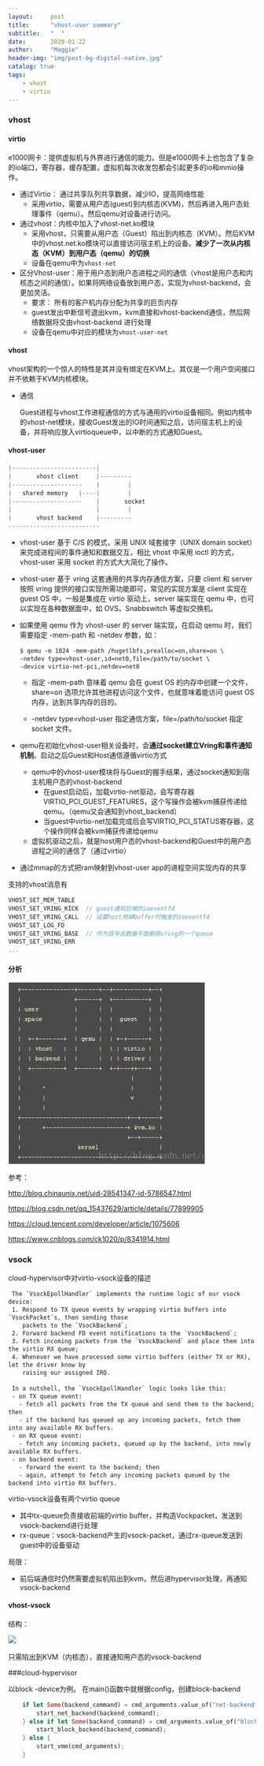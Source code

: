 ```yaml
---
layout:     post
title:      "vhost-user summary"
subtitle:   "  "
date:       2020-01-22
author:     "Maggie"
header-img: "img/post-bg-digital-native.jpg"
catalog: true
tags:
    - vhost
    - virtio
---
```




### vhost

#### virtio
e1000网卡：提供虚拟机与外界进行通信的能力。但是e1000网卡上也包含了复杂的io端口，寄存器，缓存配置，虚拟机每次收发包都会引起更多的io和mmio操作。

* 通过Virtio： 通过共享队列共享数据，减少IO，提高网络性能
	* 采用virtio，需要从用户态(guest)到内核态(KVM)，然后再进入用户态处理事件（qemu）。然后qemu对设备进行访问。
* 通过vhost：内核中加入了vhost-net.ko模块
	* 采用vhost，只需要从用户态（Guest）陷出到内核态（KVM）。然后KVM中的vhost.net.ko模块可以直接访问宿主机上的设备。**减少了一次从内核态（KVM）到用户态（qemu）的切换**
	* 设备在qemu中为`vhost-net`
* 区分Vhost-user：用于用户态到用户态进程之间的通信（vhost是用户态和内核态之间的通信）。如果将网络设备放到用户态，实现为vhost-backend，会更加灵活。
	* 要求： 所有的客户机内存分配为共享的巨页内存
	* guest发出中断信号退出kvm，kvm直接和vhost-backend通信，然后网络数据将交由vhost-backend 进行处理
	* 设备在qemu中对应的模块为`vhost-user-net`



#### vhost

vhost架构的一个惊人的特性是其并没有绑定在KVM上。其仅是一个用户空间接口并不依赖于KVM内核模块。

* 通信

  Guest进程与vhost工作进程通信的方式与通用的virtio设备相同。例如内核中的vhost-net模块，接收Guest发出的IO时间通知之后，访问宿主机上的设备，并将响应放入virtioqueue中，以中断的方式通知Guest。



#### vhost-user

```powershell
|------------------------|
|	    vhost client	 |---------
|--------------------	 |		  |
|	shared memory	|----|		  |
|-------------------- 	 |		 socket
|						 |		  |
|		vhost backend    |---------
--------------------------
```



* vhost-user 基于 C/S 的模式，采用 UNIX 域套接字（UNIX domain socket）来完成进程间的事件通知和数据交互，相比 vhost 中采用 ioctl 的方式，vhost-user 采用 socket 的方式大大简化了操作。

* vhost-user 基于 vring 这套通用的共享内存通信方案，只要 client 和 server 按照 vring 提供的接口实现所需功能即可，常见的实现方案是 client 实现在 guest OS 中，一般是集成在 virtio 驱动上，server 端实现在 qemu 中，也可以实现在各种数据面中，如 OVS，Snabbswitch 等虚拟交换机。

* 如果使用 qemu 作为 vhost-user 的 server 端实现，在启动 qemu 时，我们需要指定 -mem-path 和 -netdev 参数，如：

  ```shell
  $ qemu -m 1024 -mem-path /hugetlbfs,prealloc=on,share=on \
  -netdev type=vhost-user,id=net0,file=/path/to/socket \
  -device virtio-net-pci,netdev=net0
  ```

  * 指定 -mem-path 意味着 qemu 会在 guest OS 的内存中创建一个文件，share=on 选项允许其他进程访问这个文件，也就意味着能访问 guest OS 内存，达到共享内存的目的。

  * -netdev type=vhost-user 指定通信方案，file=/path/to/socket 指定 socket 文件。

* qemu在初始化vhost-user相关设备时，会**通过socket建立Vring和事件通知机制**。启动之后Guest和Host通信遵循virtio方式
  * qemu中的vhost-user模块将与Guest的握手结果，通过socket通知到宿主机用户态的vhost-backend
    * 在guest启动后，加载virtio-net驱动，会写寄存器VIRTIO_PCI_GUEST_FEATURES，这个写操作会被kvm捕获传递给qemu。（qemu又会通知到vhost_backend）
    *  当guest中virtio-net加载完成后会写VIRTIO_PCI_STATUS寄存器，这个操作同样会被kvm捕获传递给qemu
  * 虚拟机驱动之后，就是host用户态的vhost-backend和Guest中的用户态进程之间的通信了（通过virtio）

* 通过mmap的方式把ram映射到vhost-user app的进程空间实现内存的共享





支持的vhost消息有

```rust
VHOST_SET_MEM_TABLE
VHOST_SET_VRING_KICK  // guest通知后端的ioeventfd
VHOST_SET_VRING_CALL  // 设置host用掉buffer时触发的ioeventfd
VHOST_SET_LOG_FD
VHOST_GET_VRING_BASE  // 作为信号去数据平面删除vring的一个queue
VHOST_SET_VRING_ERR
...
```



#### 分析

![](/img/in-post/post-vhost-user.bmp)





参考：

http://blog.chinaunix.net/uid-28541347-id-5786547.html

https://blog.csdn.net/qq_15437629/article/details/77899905

https://cloud.tencent.com/developer/article/1075606

https://www.cnblogs.com/ck1020/p/8341914.html





### vsock

cloud-hypervisor中对virtio-vsock设备的描述



```
 The `VsockEpollHandler` implements the runtime logic of our vsock device:
 1. Respond to TX queue events by wrapping virtio buffers into `VsockPacket`s, then sending those
    packets to the `VsockBackend`;
 2. Forward backend FD event notifications to the `VsockBackend`;
 3. Fetch incoming packets from the `VsockBackend` and place them into the virtio RX queue;
 4. Whenever we have processed some virtio buffers (either TX or RX), let the driver know by
    raising our assigned IRQ.

 In a nutshell, the `VsockEpollHandler` logic looks like this:
 - on TX queue event:
   - fetch all packets from the TX queue and send them to the backend; then
   - if the backend has queued up any incoming packets, fetch them into any available RX buffers.
 - on RX queue event:
   - fetch any incoming packets, queued up by the backend, into newly available RX buffers.
 - on backend event:
   - forward the event to the backend; then
   - again, attempt to fetch any incoming packets queued by the backend into virtio RX buffers.

```



virtio-vsock设备有两个virtio queue

* 其中tx-queue负责接收前端的virtio buffer，并构造Vockpacket，发送到vsock-backend进行处理
* rx-queue：vsock-backend产生的vsock-packet，通过rx-queue发送到guest中的设备驱动

局限：

* 前后端通信时仍然需要虚拟机陷出到kvm，然后进hypervisor处理，再通知vsock-backend







#### vhost-vsock

结构：

![](../img/in-post/post-vhost-vsock.bmp)

只需陷出到KVM（内核态），直接通知用户态的vsock-backend







###cloud-hypervisor

以block -device为例。 在main()函数中就根据config，创建block-backend

```rust
    if let Some(backend_command) = cmd_arguments.value_of("net-backend") {
        start_net_backend(backend_command);
    } else if let Some(backend_command) = cmd_arguments.value_of("block-backend") {
        start_block_backend(backend_command);
    } else {
        start_vmm(cmd_arguments);
    }
```



































